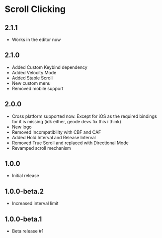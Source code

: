 # Scroll Clicking

## 2.1.1
- Works in the editor now

## 2.1.0
- Added Custom Keybind dependency
- Added Velocity Mode
- Added Stable Scroll
- New custom menu
- Removed mobile support

## 2.0.0
- Cross platform supported now. Except for iOS as the required bindings for it is missing (idk either, geode devs fix this i think)
- New logo
- Removed Incompatibility with CBF and CAF
- Added Hold Interval and Release Interval
- Removed True Scroll and replaced with Directional Mode
- Revamped scroll mechanism

## 1.0.0
- Initial release

## 1.0.0-beta.2
- Increased interval limit

## 1.0.0-beta.1
- Beta release #1
